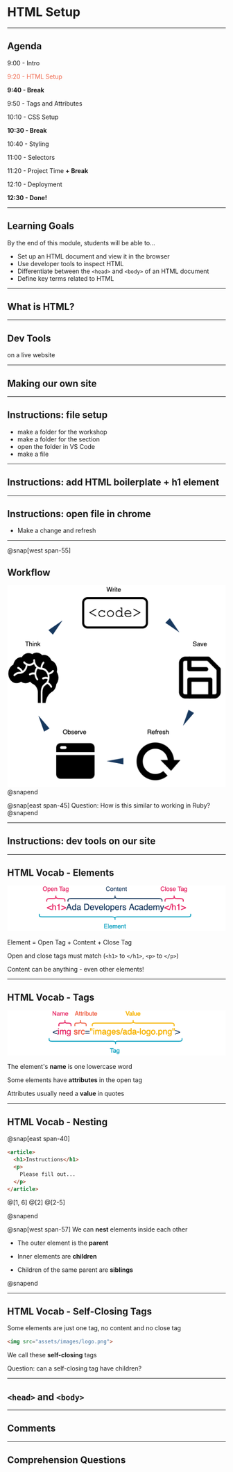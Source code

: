# HTML Setup

---

## Agenda

9:00 - Intro

<span style="color: #EF654A">9:20 - HTML Setup</span>

**9:40 - Break**

9:50 - Tags and Attributes

10:10 - CSS Setup

**10:30 - Break**

10:40 - Styling

11:00 - Selectors

11:20 - Project Time **+ Break**

12:10 - Deployment

**12:30 - Done!**

---

## Learning Goals

By the end of this module, students will be able to...

- Set up an HTML document and view it in the browser
- Use developer tools to inspect HTML
- Differentiate between the `<head>` and `<body>` of an HTML document
- Define key terms related to HTML

---

## What is HTML?

---

## Dev Tools

on a live website

---

## Making our own site

---

## Instructions: file setup

- make a folder for the workshop
- make a folder for the section
- open the folder in VS Code
- make a file

---

## Instructions: add HTML boilerplate + h1 element

---

## Instructions: open file in chrome

- Make a change and refresh

---


@snap[west span-55]

## Workflow

<!-- https://www.draw.io/#G1ELMm8QyMA8CIdgTxyifjE5ZiB6As2aXh -->
![webdev workflow](assets/images/HTML-developer-flow.png)
@snapend

@snap[east span-45]
Question: How is this similar to working in Ruby?
@snapend

---

## Instructions: dev tools on our site

---

## HTML Vocab - Elements

<!-- https://www.draw.io/#G1flliSXhehhQJ2Et3rkxicG4bTQzxKeMO -->

![html element vocab](assets/images/HTML-vocab-element.png)

Element = Open Tag + Content + Close Tag

Open and close tags must match (`<h1>` to `</h1>`, `<p>` to `</p>`)

Content can be anything - even other elements!

---

## HTML Vocab - Tags

<!-- https://www.draw.io/#G1flliSXhehhQJ2Et3rkxicG4bTQzxKeMO -->

![html tag vocab](assets/images/HTML-vocab-tag.png)

The element's **name** is one lowercase word

Some elements have **attributes** in the open tag

Attributes usually need a **value** in quotes

---

## HTML Vocab - Nesting

@snap[east span-40]

```html zoom-15
<article>
  <h1>Instructions</h1>
  <p>
    Please fill out...
  </p>
</article>
```

@[1, 6]
@[2]
@[2-5]

@snapend

@snap[west span-57]
We can **nest** elements inside each other

- The outer element is the **parent**

- Inner elements are **children**

- Children of the same parent are **siblings**

@snapend

---

## HTML Vocab - Self-Closing Tags

Some elements are just one tag, no content and no close tag

```html zoom-15
<img src="assets/images/logo.png">
```

We call these **self-closing** tags

Question: can a self-closing tag have children?

---

## `<head>` and `<body>`

---

## Comments

---

## Comprehension Questions
